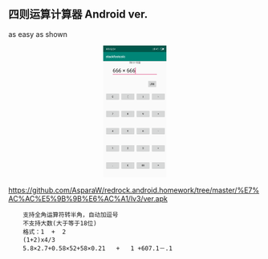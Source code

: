 四则运算计算器 Android ver.
----------------------------
as easy as shown
<center>
<img src="https://github.com/AsparaW/redrock.android.homework/blob/master/%E7%AC%AC%E5%9B%9B%E6%AC%A1/lv3/ver.apk/sample/sample.png?raw=true" width="25%" height="25%" />
</center>

https://github.com/AsparaW/redrock.android.homework/tree/master/%E7%AC%AC%E5%9B%9B%E6%AC%A1/lv3/ver.apk

        支持全角运算符转半角，自动加逗号
        不支持大数(大于等于18位)
        格式：1  +  2
        (1+2)x4/3
        5.8×2.7+0.58×52+58×0.21   +   1 +607.1－.1
        
